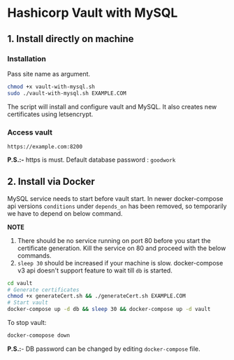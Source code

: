 # Hashicorp Vault with MySQL 

## 1. Install directly on machine

### Installation

Pass site name as argument.

```bash
chmod +x vault-with-mysql.sh
sudo ./vault-with-mysql.sh EXAMPLE.COM
```

The script will install and configure vault and MySQL. It also creates new certificates using letsencrypt.

### Access vault

`https://example.com:8200`

**P.S.:-** https is must. Default database password : `goodwork`


## 2. Install via Docker

MySQL service needs to start before vault start. In newer docker-compose api versions `conditions` under `depends_on` has been removed, so temporarily we have to depend on below command.

**NOTE**

1. There should be no service running on port 80 before you start the certificate generation. Kill the service on 80 and proceed with the below commands.
2. `sleep 30` should be increased if your machine is slow. docker-compose v3 api doesn't support feature to wait till `db` is started.

```bash
cd vault
# Generate certificates
chmod +x generateCert.sh && ./generateCert.sh EXAMPLE.COM
# Start vault
docker-compose up -d db && sleep 30 && docker-compose up -d vault
```
To stop vault:
```bash
docker-comopose down
```
**P.S.:**- DB password can be changed by editing `docker-compose` file.